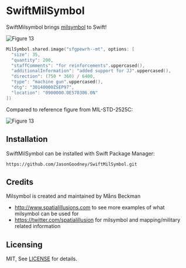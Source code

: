 # SwiftMilSymbol

SwiftMilsymbol brings [milsymbol](https://github.com/spatialillusions/milsymbol) to Swift!

![Figure 13](https://github.com/spatialillusions/milsymbol/blob/master/docs/images/milsymbol.png?raw=true)

```swift
MilSymbol.shared.image("sfgpewrh--mt", options: [
  "size": 35,
  "quantity": 200,
  "staffComments": "for reinforcements".uppercased(),
  "additionalInformation": "added support for JJ".uppercased(),
  "direction": (750 * 360) / 6400,
  "type": "machine gun".uppercased(),
  "dtg": "30140000ZSEP97",
  "location": "0900000.0E570306.0N"
])
```

Compared to reference figure from MIL-STD-2525C:

![Figure 13](https://github.com/spatialillusions/milsymbol/blob/master/docs/images/figure13.png?raw=true)

## Installation
SwiftMilSymbol can be installed with Swift Package Manager:
```
https://github.com/JasonGoodney/SwiftMilSymbol.git
```

## Credits

Milsymbol is created and maintained by Måns Beckman

- http://www.spatialillusions.com to see more examples of what milsymbol can be used for
- https://twitter.com/spatialillusion for milsymbol and mapping/military related information

## Licensing

MIT, See [LICENSE](LICENSE) for details.
